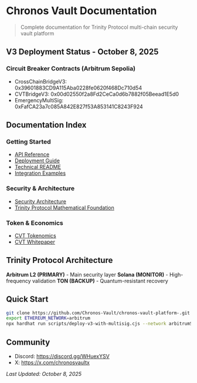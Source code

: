 # Chronos Vault Documentation

> Complete documentation for Trinity Protocol multi-chain security vault platform

## V3 Deployment Status - October 8, 2025

### Circuit Breaker Contracts (Arbitrum Sepolia)
- CrossChainBridgeV3: 0x39601883CD9A115Aba0228fe0620f468Dc710d54
- CVTBridgeV3: 0x00d02550f2a8Fd2CeCa0d6b7882f05Beead1E5d0  
- EmergencyMultiSig: 0xFafCA23a7c085A842E827f53A853141C8243F924

## Documentation Index

### Getting Started
- [API Reference](./API_REFERENCE.md)
- [Deployment Guide](./DEPLOYMENT_GUIDE.md)
- [Technical README](./TECHNICAL_README.md)
- [Integration Examples](./INTEGRATION_EXAMPLES.md)

### Security & Architecture
- [Security Architecture](./SECURITY_ARCHITECTURE.md)
- [Trinity Protocol Mathematical Foundation](./trinity-protocol-mathematical-foundation.md)

### Token & Economics
- [CVT Tokenomics](./CVT_TOKENOMICS_SPECIFICATION.md)
- [CVT Whitepaper](./CVT_WHITEPAPER.md)

## Trinity Protocol Architecture

**Arbitrum L2 (PRIMARY)** - Main security layer
**Solana (MONITOR)** - High-frequency validation
**TON (BACKUP)** - Quantum-resistant recovery

## Quick Start

```bash
git clone https://github.com/Chronos-Vault/chronos-vault-platform-.git
export ETHEREUM_NETWORK=arbitrum
npx hardhat run scripts/deploy-v3-with-multisig.cjs --network arbitrumSepolia
```

## Community
- Discord: https://discord.gg/WHuexYSV
- X: https://x.com/chronosvaultx

*Last Updated: October 8, 2025*
